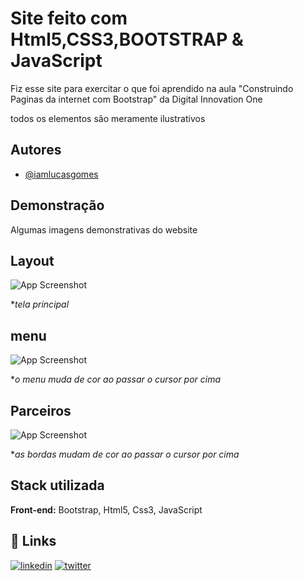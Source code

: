 
# Site feito com Html5,CSS3,BOOTSTRAP & JavaScript

Fiz esse site para exercitar o que foi aprendido na aula "Construindo Paginas da internet com Bootstrap" da Digital Innovation One

todos os elementos são meramente ilustrativos
## Autores

- [@iamlucasgomes](https://www.github.com/iamlucasgomes)


## Demonstração

Algumas imagens demonstrativas do website

## Layout

![App Screenshot](https://live.staticflickr.com/65535/52052036918_ae7a0eecc8_h.jpg)

**tela principal*

## menu

![App Screenshot](https://live.staticflickr.com/65535/52052520470_649a5238f9.jpg)

**o menu muda de cor ao passar o cursor por cima*

## Parceiros

![App Screenshot](https://live.staticflickr.com/65535/52052069388_7630d172b0_z.jpg)

**as bordas mudam de cor ao passar o cursor por cima*
## Stack utilizada

**Front-end:** Bootstrap, Html5, Css3, JavaScript



## 🔗 Links
[![linkedin](https://img.shields.io/badge/linkedin-0A66C2?style=for-the-badge&logo=linkedin&logoColor=white)](https://www.linkedin.com/in/iamlucasgomes/)
[![twitter](https://img.shields.io/badge/twitter-1DA1F2?style=for-the-badge&logo=twitter&logoColor=white)](https://twitter.com/iamlucasgomes)

